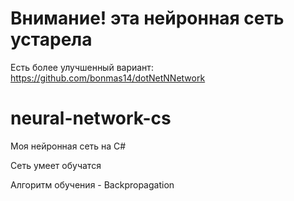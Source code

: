 # Внимание! эта нейронная сеть устарела
Есть более улучшенный вариант: https://github.com/bonmas14/dotNetNNetwork

# neural-network-cs
Моя нейронная сеть на C#

Сеть умеет обучатся

Алгоритм обучения - Backpropagation
